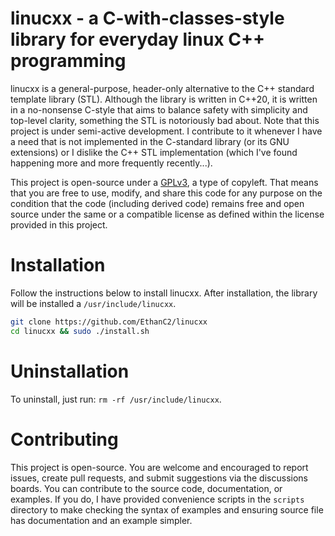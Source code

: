 # linucxx - a C-with-classes-style library for everyday linux C++ programming
linucxx is a general-purpose, header-only alternative to the C++ standard template library (STL). Although the library is written in C++20, it is written in a 
no-nonsense C-style that aims to balance safety with simplicity and top-level clarity, something the STL is notoriously bad about. Note that this project is under 
semi-active development. I contribute to it whenever I have a need that is not implemented in the C-standard library (or its GNU extensions) or I dislike 
the C++ STL implementation (which I've found happening more and more frequently recently...).

This project is open-source under a [GPLv3](https://www.gnu.org/licenses/quick-guide-gplv3.html), a type of copyleft. That means that you are free
to use, modify, and share this code for any purpose on the condition that the code (including derived code) remains free and open source under the
same or a compatible license as defined within the license provided in this project.

# Installation
Follow the instructions below to install linucxx. After installation, the library will be installed a `/usr/include/linucxx`.
```bash
git clone https://github.com/EthanC2/linucxx
cd linucxx && sudo ./install.sh
```

# Uninstallation
To uninstall, just run: `rm -rf /usr/include/linucxx`.

# Contributing
This project is open-source. You are welcome and encouraged to report issues, create pull requests, and submit suggestions
via the discussions boards. You can contribute to the source code, documentation, or examples. If you do, I have provided 
convenience scripts in the `scripts` directory to make checking the syntax of examples and ensuring source file has 
documentation and an example simpler.

